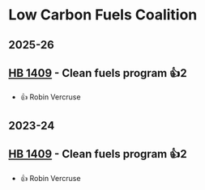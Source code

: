 # Low Carbon Fuels Coalition
## 2025-26

## [HB 1409](/bill/2025-26/hb/1409/) - Clean fuels program 👍2  
* 👍 Robin Vercruse

## 2023-24

## [HB 1409](/bill/2023-24/hb/1409/) - Clean fuels program 👍2  
* 👍 Robin Vercruse

